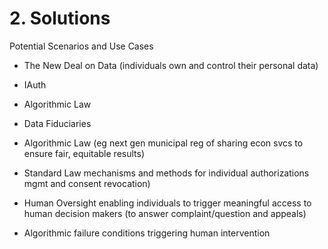# 2. Solutions

Potential Scenarios and Use Cases

* The New Deal on Data (individuals own and control their personal data)

* IAuth
* Algorithmic Law
* Data Fiduciaries
* Algorithmic Law (eg next gen municipal reg of sharing econ svcs to ensure fair, equitable results)
* Standard Law mechanisms and methods for individual authorizations mgmt and consent revocation)
* Human Oversight enabling individuals to trigger meaningful access to human decision makers (to answer complaint/question and appeals)
* Algorithmic failure conditions triggering human intervention
